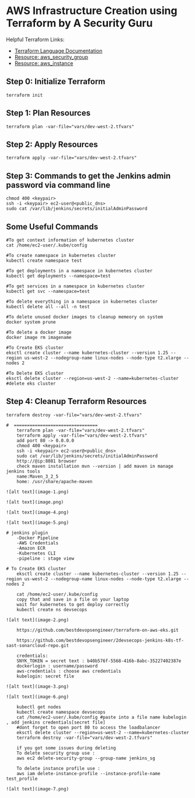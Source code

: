 # AWS Infrastructure Creation using Terraform by A Security Guru

Helpful Terraform Links:
- [Terraform Language Documentation](https://www.terraform.io/docs/language/index.html)
- [Resource: aws_security_group](https://registry.terraform.io/providers/hashicorp/aws/latest/docs/resources/security_group)
- [Resource: aws_instance](https://registry.terraform.io/providers/hashicorp/aws/latest/docs/resources/instance)

## Step 0: Initialize Terraform
```
terraform init
```

## Step 1: Plan Resources
```
terraform plan -var-file="vars/dev-west-2.tfvars"
```

## Step 2: Apply Resources
```
terraform apply -var-file="vars/dev-west-2.tfvars"
```

## Step 3: Commands to get the Jenkins admin password via command line
```
chmod 400 <keypair>
ssh -i <keypair> ec2-user@<public_dns>
sudo cat /var/lib/jenkins/secrets/initialAdminPassword
```
## Some Useful Commands
```
#To get context information of kubernetes cluster
cat /home/ec2-user/.kube/config 

#To create namespace in kubernetes cluster
kubectl create namespace test

#To get deployments in a namespace in kubernetes cluster
kubectl get deployments --namespace=test 

#To get services in a namespace in kubernetes cluster
kubectl get svc --namespace=test 

#To delete everything in a namespace in kubernetes cluster
kubectl delete all --all -n test 

#To delete unused docker images to cleanup memeory on system 
docker system prune  

#To delete a docker image
docker image rm imagename  

#To Create EKS cluster
eksctl create cluster --name kubernetes-cluster --version 1.25 --region us-west-2 --nodegroup-name linux-nodes --node-type t2.xlarge --nodes 2 

#To Delete EKS cluster
eksctl delete cluster --region=us-west-2 --name=kubernetes-cluster #delete eks cluster
```

## Step 4: Cleanup Terraform Resources
```
terraform destroy -var-file="vars/dev-west-2.tfvars"

#  ================================
    terraform plan -var-file="vars/dev-west-2.tfvars"
    terraform apply -var-file="vars/dev-west-2.tfvars"
    add port 80 -> 0.0.0.0
    chmod 400 <keypair>
    ssh -i <keypair> ec2-user@<public_dns>
    sudo cat /var/lib/jenkins/secrets/initialAdminPassword
    http://@ip:8081 browser
    check maven installation mvn --version | add maven in manage jenkins tools
    name:Maven_3_2_5
    home: /usr/share/apache-maven

![alt text](image-1.png)

![alt text](image.png)

![alt text](image-4.png)

![alt text](image-5.png)

# jenkins plugin
    -Docker Pipeline
    -AWS Credentials
    -Amazon ECR
    -Kubernetes CLI
    -pipeline : stage view

# To Create EKS cluster
    eksctl create cluster --name kubernetes-cluster --version 1.25 --region us-west-2 --nodegroup-name linux-nodes --node-type t2.xlarge --nodes 2 

    cat /home/ec2-user/.kube/config 
    copy that and save in a file on your laptop
    wait for kubernetes to get deploy correctly
    kubectl create ns devsecops

![alt text](image-2.png)

    https://github.com/bestdevopsengineer/terraform-on-aws-eks.git

    https://github.com/bestdevopsengineer/2devsecops-jenkins-k8s-tf-sast-sonarcloud-repo.git

    credentials:
    SNYK_TOKEN = secret text : b40b576f-5568-416b-8abc-35227402387e
    dockerlogin : username/password
    aws-credentials : choose aws credentials
    kubelogin: secret file

![alt text](image-3.png)

![alt text](image-6.png)

    kubectl get nodes
    kubectl create namespace devsecops
    cat /home/ec2-user/.kube/config #paste into a file name kubelogin , add jenkins credentials[secret file]
    #dont forget to open port 80 to access the loadbalancer
    eksctl delete cluster --region=us-west-2 --name=kubernetes-cluster 
    terraform destroy -var-file="vars/dev-west-2.tfvars"

    if you got some issues during deleting
    To delete security group use :
    aws ec2 delete-security-group --group-name jenkins_sg

    To delete instance profile use :
    aws iam delete-instance-profile --instance-profile-name test_profile

![alt text](image-7.png)
